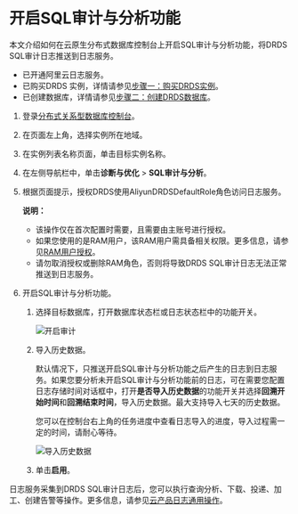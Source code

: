 # 开启SQL审计与分析功能

本文介绍如何在云原生分布式数据库控制台上开启SQL审计与分析功能，将DRDS SQL审计日志推送到日志服务。

-   已开通阿里云日志服务。
-   已购买DRDS 实例，详情请参见[步骤一：购买DRDS实例]()。
-   已创建数据库，详情请参见[步骤二：创建DRDS数据库]()。

1.  登录[分布式关系型数据库控制台](https://drdsnew.console.aliyun.com/?spm=5176.12818093.nav-right.1.6cb212d2W6WNSb#/instanceList/cn-hongkong/description)。

2.  在页面左上角，选择实例所在地域。

3.  在实例列表名称页面，单击目标实例名称。

4.  在左侧导航栏中，单击**诊断与优化** \> **SQL审计与分析**。

5.  根据页面提示，授权DRDS使用AliyunDRDSDefaultRole角色访问日志服务。

    **说明：**

    -   该操作仅在首次配置时需要，且需要由主账号进行授权。
    -   如果您使用的是RAM用户，该RAM用户需具备相关权限。更多信息，请参见[RAM用户授权](/intl.zh-CN/数据采集/云产品日志采集/云产品日志通用操作.md)。
    -   请勿取消授权或删除RAM角色，否则将导致DRDS SQL审计日志无法正常推送到日志服务。
6.  开启SQL审计与分析功能。

    1.  选择目标数据库，打开数据库状态栏或日志状态栏中的功能开关。

        ![开启审计](https://static-aliyun-doc.oss-accelerate.aliyuncs.com/assets/img/zh-CN/5930559951/p21186.png)

    2.  导入历史数据。

        默认情况下，只推送开启SQL审计与分析功能之后产生的日志到日志服务。如果您要分析未开启SQL审计与分析功能前的日志，可在需要您配置日志存储时间对话框中，打开**是否导入历史数据**的功能开关并选择**回溯开始时间**和**回溯结束时间**，导入历史数据。最大支持导入七天的历史数据。

        您可以在控制台右上角的任务进度中查看日志导入的进度，导入过程需一定的时间，请耐心等待。

        ![导入历史数据](https://static-aliyun-doc.oss-accelerate.aliyuncs.com/assets/img/zh-CN/5930559951/p21243.png)

    3.  单击**启用**。


日志服务采集到DRDS SQL审计日志后，您可以执行查询分析、下载、投递、加工、创建告警等操作。更多信息，请参见[云产品日志通用操作](/intl.zh-CN/数据采集/云产品日志采集/云产品日志通用操作.md)。

